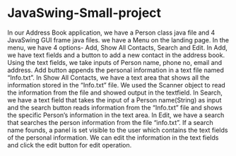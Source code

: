 # JavaSwing-Small-project
 
In our Address Book application, we have a Person class java file and 4 JavaSwing GUI frame java files.
we have a Menu on the landing page. In the menu, we have 4 options- Add, Show All Contacts, Search and Edit.
In Add, we have text fields and a button to add a new contact in the address book. Using the text fields, we take inputs of Person name, phone no, email and address. Add button appends the personal information in a text file named “Info.txt”.
In Show All Contacts, we have a text area that shows all the information stored in the “Info.txt” file. We used the Scanner object to read the information from the file and showed output in the textfield.
In Search, we have a text field that takes the input of a Person name(String) as input and 
the search button reads information from the “Info.txt” file and shows the specific Person’s information in the text area.
In Edit, we have a search that searches the person information from the file “info.txt”.
If a search name founds, a panel is set visible to the user which contains the text fields of the personal information. We can edit the information in the text fields and click the edit button for edit operation. 
